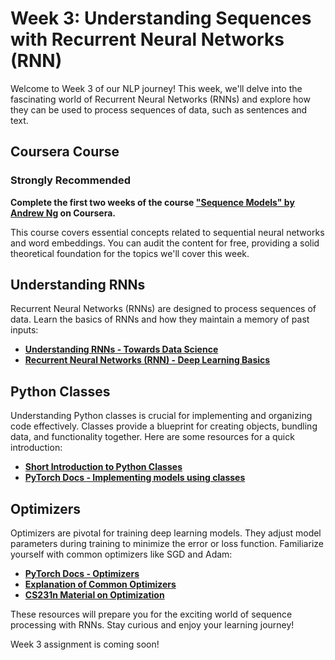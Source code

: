 # Week 3: Understanding Sequences with Recurrent Neural Networks (RNN)

Welcome to Week 3 of our NLP journey! This week, we'll delve into the fascinating world of Recurrent Neural Networks (RNNs) and explore how they can be used to process sequences of data, such as sentences and text.

## Coursera Course

### **Strongly Recommended**

**Complete the first two weeks of the course ["Sequence Models" by Andrew Ng](https://www.coursera.org/learn/nlp-sequence-models?) on Coursera.**

This course covers essential concepts related to sequential neural networks and word embeddings. You can audit the content for free, providing a solid theoretical foundation for the topics we'll cover this week.

## Understanding RNNs

Recurrent Neural Networks (RNNs) are designed to process sequences of data. Learn the basics of RNNs and how they maintain a memory of past inputs:

- [**Understanding RNNs - Towards Data Science**](https://towardsdatascience.com/illustrated-guide-to-recurrent-neural-networks-79e5eb8049c9)
- [**Recurrent Neural Networks (RNN) - Deep Learning Basics**](https://www.youtube.com/watch?v=UNmqTiOnRfg)

## Python Classes

Understanding Python classes is crucial for implementing and organizing code effectively. Classes provide a blueprint for creating objects, bundling data, and functionality together. Here are some resources for a quick introduction:

- [**Short Introduction to Python Classes**](https://www.geeksforgeeks.org/python-classes-and-objects/)
- [**PyTorch Docs - Implementing models using classes**](https://pytorch.org/tutorials/beginner/introyt/modelsyt_tutorial.html)

## Optimizers

Optimizers are pivotal for training deep learning models. They adjust model parameters during training to minimize the error or loss function. Familiarize yourself with common optimizers like SGD and Adam:

- [**PyTorch Docs - Optimizers**](https://pytorch.org/docs/stable/optim.html)
- [**Explanation of Common Optimizers**](https://towardsdatascience.com/optimizers-for-training-neural-network-59450d71caf6)
- [**CS231n Material on Optimization**](https://cs231n.github.io/neural-networks-3/#update)

These resources will prepare you for the exciting world of sequence processing with RNNs. Stay curious and enjoy your learning journey!

Week 3 assignment is coming soon!

